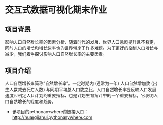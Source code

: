 #  交互式数据可视化期末作业
##  项目背景
影响人口自然增长率的因素分析，随着时代的发展，世界人口急剧提升且不稳定，同时人口的增长和增长速率也为世界带来了许多难题。为了更好的控制人口增长与减少，我们着手探讨影响人口自然增长率的主要因素。
##  项目介绍
人口自然增长率简称“自然增长率”。一定时期内 (通常为一年) 人口自然增加数 (出生人数减去死亡人数) 与同期平均总人口数之比，人口自然增长率是反映人口发展速度和制定人口计划的重要指标，也是计划生育统计中的一个重要指标，它表明人口自然增长的程度和趋势。

-  该项目的pythonanywhere的链接入口：http://huangjiahui.pythonanywhere.com
